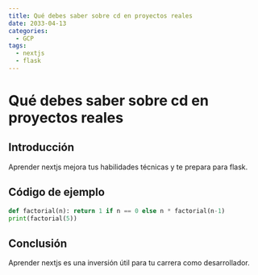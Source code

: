 ```yaml
---
title: Qué debes saber sobre cd en proyectos reales
date: 2033-04-13
categories:
  - GCP
tags:
  - nextjs
  - flask
---
```


# Qué debes saber sobre cd en proyectos reales

## Introducción

Aprender nextjs mejora tus habilidades técnicas y te prepara para flask.

## Código de ejemplo

```python
def factorial(n): return 1 if n == 0 else n * factorial(n-1)
print(factorial(5))
```

## Conclusión

Aprender nextjs es una inversión útil para tu carrera como desarrollador.